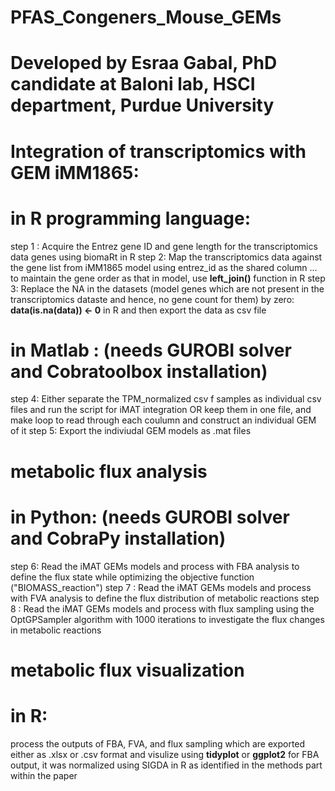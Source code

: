 # PFAS_Congeners_Mouse_GEMs
# Developed by Esraa Gabal, PhD candidate at Baloni lab, HSCI department, Purdue University

# Integration of transcriptomics with GEM iMM1865:
# in R programming language:
step 1 : Acquire the Entrez gene ID and gene length for the transcriptomics data genes using biomaRt in R
step 2: Map the transcriptomics data against the gene list from iMM1865 model using entrez_id as the shared column ... to maintain the gene order as that in model, use **left_join()** function in R 
step 3: Replace the NA in the datasets (model genes which are not present in the transcriptomics dataste and hence, no gene count for them) by zero: **data(is.na(data)) <- 0** in R and then export the data as csv file

# in Matlab : (needs GUROBI solver and Cobratoolbox installation)
step 4: Either separate the TPM_normalized csv f samples as individual csv files and run the script for iMAT integration OR keep them in one file, and make loop to read through each coulumn and construct an individual GEM of it
step 5: Export the indiviudal GEM models as .mat files

# metabolic flux analysis 
# in Python: (needs GUROBI solver and CobraPy installation)
step 6: Read the iMAT GEMs models and process with FBA analysis to define the flux state while optimizing the objective function ("BIOMASS_reaction")
step 7 : Read the iMAT GEMs models and process with FVA analysis to define the flux distribution of metabolic reactions
step 8 : Read the iMAT GEMs models and process with flux sampling using the OptGPSampler algorithm with 1000 iterations to investigate the flux changes in metabolic reactions 

# metabolic flux visualization
# in R: 
process the outputs of FBA, FVA, and flux sampling which are exported either as .xlsx or .csv format and visulize using **tidyplot** or **ggplot2** 
for FBA output, it was normalized using SIGDA in R as identified in the methods part within the paper 

